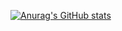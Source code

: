 [![Anurag's GitHub stats](https://github-readme-stats.vercel.app/api?username=kashparty)](https://github.com/anuraghazra/github-readme-stats&theme=gruvbox)
